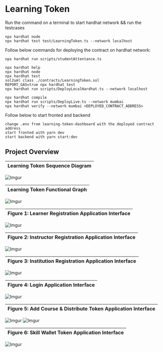 # Learning Token

Run the command on a terminal to start hardhat network && run the testcases

```
npx hardhat node
npx hardhat test test/LearningToken.ts --network localhost
```

Follow below commands for deploying the contract on hardhat network:

```
npx hardhat run scripts/studentAttentance.ts
```

```shell
npx hardhat help
npx hardhat node
npx hardhat test
sol2uml class ./contracts/LearningToken.sol
REPORT_GAS=true npx hardhat test
npx hardhat run scripts/DeployLocalHardhat.ts --network localhost
```

```shell
npx hardhat compile
npx hardhat run scripts/DeployLive.ts --network mumbai
npx hardhat verify --network mumbai <DEPLOYED_CONTRACT_ADDRESS>
```

Follow below to start fronted and backend

```
change .env from learning-token-dashboard with the deployed contract address
start fronted with yarn dev
start backend with yarn start:dev
```

## Project Overview

| Learning Token Sequence Diagram |
| ------------------------------- |

![Imgur](https://imgur.com/WROJOl8.jpg)

| Learning Token Functional Graph |
| ------------------------------- |

![Imgur](https://imgur.com/N3JoxvY.jpg)

| Figure 1: Learner Registration Application Interface |
| ---------------------------------------------------- |

![Imgur](https://imgur.com/JBJoTEL.jpg)

| Figure 2: Instructor Registration Application Interface |
| ------------------------------------------------------- |

![Imgur](https://imgur.com/PO5AjL0.jpg)

| Figure 3: Institution Registration Application Interface |
| -------------------------------------------------------- |

![Imgur](https://imgur.com/jmCW45M.jpg)

| Figure 4: Login Application Interface |
| ------------------------------------- |

![Imgur](https://imgur.com/IUlGxc0.jpg)

| Figure 5: Add Course & Distribute Token Application Interface |
| ------------------------------------------------------------- |

![Imgur](https://imgur.com/BTuTttq.jpg)
![Imgur](https://imgur.com/tJ20Ik9.jpg)

| Figure 6: Skill Wallet Token Application Interface |
| -------------------------------------------------- |

![Imgur](https://imgur.com/BB0Ibt2.jpg)
